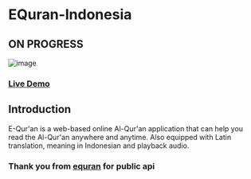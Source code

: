 # EQuran-Indonesia
## ON PROGRESS

![image](https://github.com/ArdiantoN19/EQuran-Indonesia/assets/99185119/405c1593-7a11-45ae-93aa-f0447574380b)

### <a href="https://equranidn.netlify.app/#">Live Demo</a>

## Introduction
<p>E-Qur'an is a web-based online Al-Qur'an application that can help you read the Al-Qur'an anywhere and anytime. Also equipped with Latin translation, meaning in Indonesian and playback audio.</p>

### Thank you from <a href="https://equran.id/">equran</a> for public api
